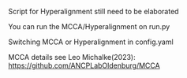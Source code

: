 Script for Hyperalignment still need to be elaborated

You can run the MCCA/Hyperalignment on run.py

Switching MCCA or Hyperalignment in config.yaml

MCCA details see Leo Michalke(2023):
https://github.com/ANCPLabOldenburg/MCCA
